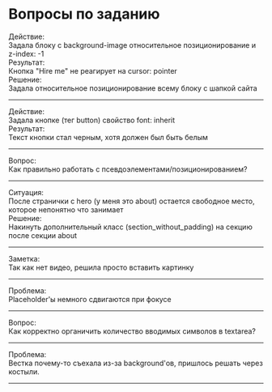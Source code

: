 # Вопросы по заданию

Действие:  
	Задала блоку с background-image относительное позиционирование и z-index: -1  
Результат:  
	Кнопка "Hire me" не реагирует на cursor: pointer  
Решение:  
	Задала относительное позиционирование всему блоку с шапкой сайта

------

Действие:  
	Задала кнопке (тег button) свойство font: inherit  
Результат:  
	Текст кнопки стал черным, хотя должен был быть белым  

------

Вопрос:   
	Как правильно работать с псевдоэлементами/позиционированием?

------

Ситуация:   
	После странички с hero (у меня это about) остается свободное место, которое непонятно что занимает  
Решение:  
	Накинуть дополнительный класс (section_without_padding) на секцию после секции about  

------

Заметка:  
	Так как нет видео, решила просто вставить картинку  

------

Проблема:  
	Placeholder'ы немного сдвигаются при фокусе

------

Вопрос:  
	Как корректно органичить количество вводимых символов в textarea?

------

Проблема:  
	Вестка почему-то съехала из-за background'ов, пришлось решать через костыли.

------